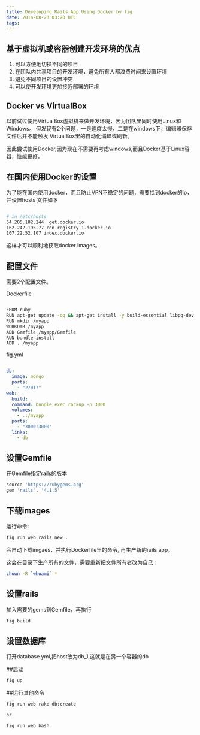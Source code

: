 ```yaml
---
title: Developing Rails App Using Docker by fig
date: 2014-08-23 03:20 UTC
tags:
---
```

## 基于虚拟机或容器创建开发环境的优点
1. 可以方便地切换不同的项目
1. 在团队内共享项目的开发环境，避免所有人都浪费时间来设置环境
1. 避免不同项目的设置冲突
1. 可以使开发环境更加接近部署的环境

## Docker vs VirtualBox
以前试过使用VirtualBox虚拟机来做开发环境，因为团队里同时使用Linux和Windows。
但发现有2个问题，一是速度太慢，二是在windows下，编辑器保存文件后并不能触发
VirtualBox里的自动化编译或刷新。

因此尝试使用Docker,因为现在不需要再考虑windows,而且Docker基于Linux容器，性能更好。

## 在国内使用Docker的设置
为了能在国内使用docker，而且防止VPN不稳定的问题，需要找到docker的ip，并设置hosts
文件如下

```bash

# in /etc/hosts
54.205.182.244  get.docker.io
162.242.195.77 cdn-registry-1.docker.io
107.22.52.107 index.docker.io

```
这样才可以顺利地获取docker images。

## 配置文件
需要2个配置文件。

Dockerfile

```bash

FROM ruby
RUN apt-get update -qq && apt-get install -y build-essential libpq-dev mongodb mongodb-dev mongodb-clients
RUN mkdir /myapp
WORKDIR /myapp
ADD Gemfile /myapp/Gemfile
RUN bundle install
ADD . /myapp
```
fig.yml


```yaml

db:
  image: mongo
  ports:
    - "27017"
web:
  build: .
  command: bundle exec rackup -p 3000
  volumes:
    - .:/myapp
  ports:
    - "3000:3000"
  links:
    - db
```
## 设置Gemfile
在Gemfile指定rails的版本

```ruby
source 'https://rubygems.org'
gem 'rails', '4.1.5'
```
## 下载images

运行命令:

```bash
fig run web rails new .

```

会自动下载imgaes，并执行Dockerfile里的命令, 再生产新的rails app。

这会在目录下生产所有的文件，需要重新把文件所有者改为自己：

```bash
chown -R `whoami` *
```
## 设置rails

加入需要的gems到Gemfile，再执行

```bash
fig build
```

## 设置数据库
打开database.yml,把host改为db_1,这就是在另一个容器的db

##启动

```bash
fig up
```
##运行其他命令

```bash
fig run web rake db:create

or

fig run web bash
```

